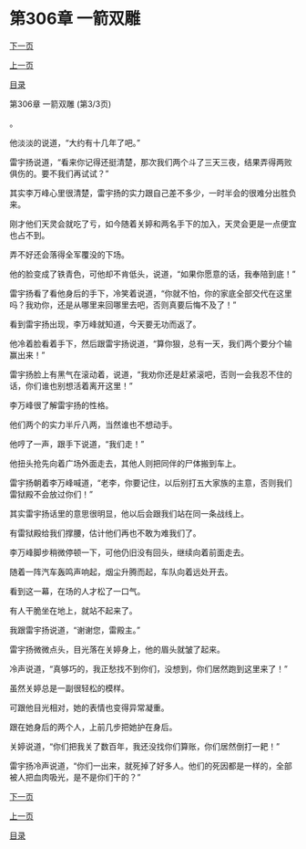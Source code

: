 <h1>第306章   一箭双雕</h1>
            <div><p><a href="./918_%E7%AC%AC307%E7%AB%A0_%E7%8B%B1%E5%8D%92.md">下一页</a></p><p><a href="./916_%E7%AC%AC306%E7%AB%A0_%E4%B8%80%E7%AE%AD%E5%8F%8C%E9%9B%95.md">上一页</a></p><p><a href="../">目录</a></p></div>
            <div><p>第306章   一箭双雕 (第3/3页)</p><p>。</p><p>他淡淡的说道，“大约有十几年了吧。”</p><p>雷宇扬说道，“看来你记得还挺清楚，那次我们两个斗了三天三夜，结果弄得两败俱伤的。要不我们再试试？”</p><p>其实李万峰心里很清楚，雷宇扬的实力跟自己差不多少，一时半会的很难分出胜负来。</p><p>刚才他们天灵会就吃了亏，如今随着关婷和两名手下的加入，天灵会更是一点便宜也占不到。</p><p>弄不好还会落得全军覆没的下场。</p><p>他的脸变成了铁青色，可他却不肯低头，说道，“如果你愿意的话，我奉陪到底！”</p><p>雷宇扬看了看他身后的手下，冷笑着说道，“你就不怕，你的家底全部交代在这里吗？我劝你，还是从哪里来回哪里去吧，否则真要后悔不及了！”</p><p>看到雷宇扬出现，李万峰就知道，今天要无功而返了。</p><p>他冷着脸看着手下，然后跟雷宇扬说道，“算你狠，总有一天，我们两个要分个输赢出来！”</p><p>雷宇扬脸上有黑气在滚动着，说道，“我劝你还是赶紧滚吧，否则一会我忍不住的话，你们谁也别想活着离开这里！”</p><p>李万峰很了解雷宇扬的性格。</p><p>他们两个的实力半斤八两，当然谁也不想动手。</p><p>他哼了一声，跟手下说道，“我们走！”</p><p>他扭头抢先向着广场外面走去，其他人则把同伴的尸体搬到车上。</p><p>雷宇扬朝着李万峰喊道，“老李，你要记住，以后别打五大家族的主意，否则我们雷狱殿不会放过你们！”</p><p>其实雷宇扬话里的意思很明显，他以后会跟我们站在同一条战线上。</p><p>有雷狱殿给我们撑腰，估计他们再也不敢为难我们了。</p><p>李万峰脚步稍微停顿一下，可他仍旧没有回头，继续向着前面走去。</p><p>随着一阵汽车轰鸣声响起，烟尘升腾而起，车队向着远处开去。</p><p>看到这一幕，在场的人才松了一口气。</p><p>有人干脆坐在地上，就站不起来了。</p><p>我跟雷宇扬说道，“谢谢您，雷殿主。”</p><p>雷宇扬微微点头，目光落在关婷身上，他的眉头就皱了起来。</p><p>冷声说道，“真够巧的，我正愁找不到你们，没想到，你们居然跑到这里来了！”</p><p>虽然关婷总是一副很轻松的模样。</p><p>可跟他目光相对，她的表情也变得异常凝重。</p><p>跟在她身后的两个人，上前几步把她护在身后。</p><p>关婷说道，“你们把我关了数百年，我还没找你们算账，你们居然倒打一耙！”</p><p>雷宇扬冷声说道，“你们一出来，就死掉了好多人。他们的死因都是一样的，全部被人把血肉吸光，是不是你们干的？”</p></div>
            <div><p><a href="./918_%E7%AC%AC307%E7%AB%A0_%E7%8B%B1%E5%8D%92.md">下一页</a></p><p><a href="./916_%E7%AC%AC306%E7%AB%A0_%E4%B8%80%E7%AE%AD%E5%8F%8C%E9%9B%95.md">上一页</a></p><p><a href="../">目录</a></p></div>